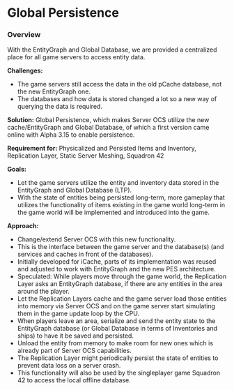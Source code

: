 # Global Persistence
### Overview
With the EntityGraph and Global Database, we are provided a centralized place for all game servers to access entity data.

__Challenges:__

* The game servers still access the data in the old pCache database, not the new EntityGraph one.
* The databases and how data is stored changed a lot so a new way of querying the data is required.

__Solution:__ Global Persistence, which makes Server OCS utilize the new cache/EntityGraph and Global Database, of which a first version came online with Alpha 3.15 to enable persistence.

__Requirement for:__ Physicalized and Persisted Items and Inventory, Replication Layer, Static Server Meshing, Squadron 42

__Goals:__

* Let the game servers utilize the entity and inventory data stored in the EntityGraph and Global Database (LTP).
* With the state of entities being persisted long-term, more gameplay that utilizes the functionality of items existing in the game world long-term in the game world will be implemented and introduced into the game.

__Approach:__

* Change/extend Server OCS with this new functionality.
* This is the interface between the game server and the database(s) (and services and caches in front of the databases).
* Initially developed for iCache, parts of its implementation was reused and adjusted to work with EntityGraph and the new PES architecture.
* Speculated: While players move through the game world, the Replication Layer asks an EntityGraph database, if there are any entities in the area around the player.
* Let the Replication Layers cache and the game server load those entities into memory via Server OCS and on the game server start simulating them in the game update loop by the CPU.
* When players leave an area, serialize and send the entity state to the EntityGraph database (or Global Database in terms of Inventories and ships) to have it be saved and persisted.
* Unload the entity from memory to make room for new ones which is already part of Server OCS capabilities.
* The Replication Layer might periodically persist the state of entities to prevent data loss on a server crash.
* This functionality will also be used by the singleplayer game Squadron 42 to access the local offline database.
